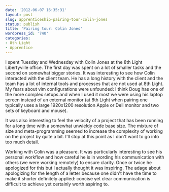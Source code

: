 ```yaml
---
date: '2012-06-07 16:35:31'
layout: post
slug: apprenticeship-pairing-tour-colin-jones
status: publish
title: 'Pairing tour: Colin Jones'
wordpress_id: '740'
categories:
- 8th Light
- Apprentice
---
```


I spent Tuesday and Wednesday with Colin Jones at the 8th Light Libertyville office. The first day was spent on a lot of smaller tasks and the second on somewhat bigger stories. It was interesting to see how Colin interacted with the client team. He has a long history with the client and the team has a lot of internal tools and processes that are not used at 8th Light. My fears about vim configurations were unfounded: I think Doug has one of the more complex setups and when I used it most we were using his laptop screen instead of an external monitor (at 8th Light when pairing one typically uses a large 1920x1200 resolution Apple or Dell monitor and two sets of keyboard and mouse).

It was also interesting to feel the velocity of a project that has been running for a long time with a somewhat unwieldy code base size. The mixture of size and meta-programming seemed to increase the complexity of working on the project by quite a bit. I'll stop at this point as I don't want to go into too much detail.

Working with Colin was a pleasure. It was particularly interesting to see his personal workflow and how careful he is in wording his communication with others (we were working remotely) to ensure clarity. Once or twice he apologized for this but I actually thought it was inspiring. The adage about apologizing for the length of a letter because one didn't have the time to make it shorter definitely applied: concise yet clear communication is difficult to achieve yet certainly worth aspiring to.
